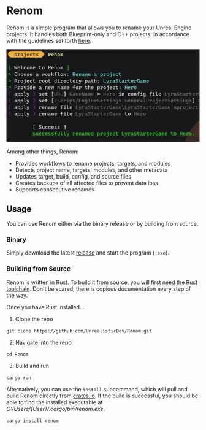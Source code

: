 # Renom

Renom is a simple program that allows you to rename your Unreal Engine projects.
It handles both Blueprint-only and C++ projects, in accordance with the
guidelines set forth
[here](https://unrealistic.dev/posts/rename-your-project-including-code).

![Screenshot](/assets/rename_project.png)

Among other things, Renom:

- Provides workflows to rename projects, targets, and modules
- Detects project name, targets, modules, and other metadata
- Updates target, build, config, and source files
- Creates backups of all affected files to prevent data loss
- Supports consecutive renames

## Usage

You can use Renom either via the binary release or by building from source.

### Binary

Simply download the latest
[release](https://github.com/UnrealisticDev/Renom/releases) and start the
program (`.exe`).

### Building from Source

Renom is written in Rust. To build it from source, you will first need the [Rust
toolchain](https://www.rust-lang.org/tools/install). Don't be scared, there is
copious documentation every step of the way.

Once you have Rust installed...

1. Clone the repo

```shell
git clone https://github.com/UnrealisticDev/Renom.git
```

2. Navigate into the repo

```shell
cd Renom
```

3. Build and run

```shell
cargo run
```

Alternatively, you can use the `install` subcommand, which will pull and build
Renom directly from [crates.io](https://crates.io/crates/renom). If the build is
successful, you should be able to find the installed executable at
*C:/Users/{User}/.cargo/bin/renom.exe*.

```shell
cargo install renom
```
